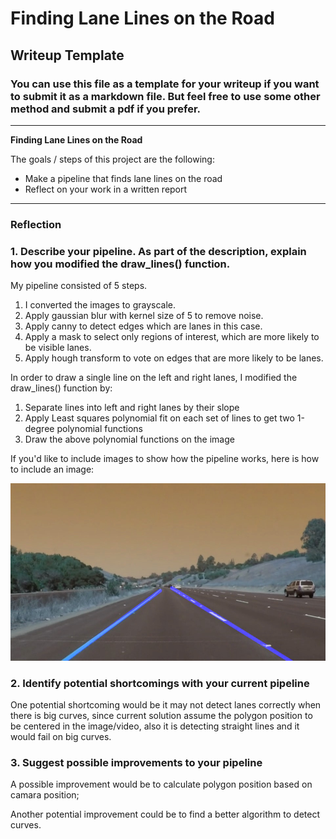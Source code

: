 # **Finding Lane Lines on the Road** 

## Writeup Template

### You can use this file as a template for your writeup if you want to submit it as a markdown file. But feel free to use some other method and submit a pdf if you prefer.

---

**Finding Lane Lines on the Road**

The goals / steps of this project are the following:
* Make a pipeline that finds lane lines on the road
* Reflect on your work in a written report


[//]: # (Image References)

[image1]: ./examples/grayscale.jpg "Grayscale"

---

### Reflection

### 1. Describe your pipeline. As part of the description, explain how you modified the draw_lines() function.

My pipeline consisted of 5 steps. 
1. I converted the images to grayscale.
2. Apply gaussian blur with kernel size of 5 to remove noise.
3. Apply canny to detect edges which are lanes in this case.
4. Apply a mask to select only regions of interest, which are more likely to be visible lanes.
5. Apply hough transform to vote on edges that are more likely to be lanes.

In order to draw a single line on the left and right lanes, I modified the draw_lines() function by:
1. Separate lines into left and right lanes by their slope
2. Apply Least squares polynomial fit on each set of lines to get two 1-degree polynomial functions
2. Draw the above polynomial functions on the image

If you'd like to include images to show how the pipeline works, here is how to include an image: 

![solidYellowCurve.jpg](./test_images_output/solidYellowCurve.jpg)


### 2. Identify potential shortcomings with your current pipeline


One potential shortcoming would be it may not detect lanes correctly when there is big curves, since current solution assume the polygon position to be centered in the image/video, also it is detecting straight lines and it would fail on big curves.


### 3. Suggest possible improvements to your pipeline

A possible improvement would be to calculate polygon position based on camara position;

Another potential improvement could be to find a better algorithm to detect curves.

